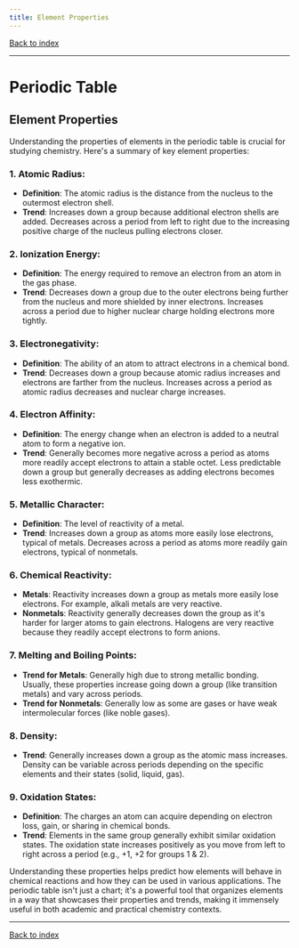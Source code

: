 ```yaml
---
title: Element Properties
---
```


[Back to index](index.html)

---
# Periodic Table
## Element Properties

Understanding the properties of elements in the periodic table is crucial for studying chemistry. Here's a summary of key element properties:

### 1. **Atomic Radius**:
   - **Definition**: The atomic radius is the distance from the nucleus to the outermost electron shell.
   - **Trend**: Increases down a group because additional electron shells are added. Decreases across a period from left to right due to the increasing positive charge of the nucleus pulling electrons closer.

### 2. **Ionization Energy**:
   - **Definition**: The energy required to remove an electron from an atom in the gas phase.
   - **Trend**: Decreases down a group due to the outer electrons being further from the nucleus and more shielded by inner electrons. Increases across a period due to higher nuclear charge holding electrons more tightly.

### 3. **Electronegativity**:
   - **Definition**: The ability of an atom to attract electrons in a chemical bond.
   - **Trend**: Decreases down a group because atomic radius increases and electrons are farther from the nucleus. Increases across a period as atomic radius decreases and nuclear charge increases.

### 4. **Electron Affinity**:
   - **Definition**: The energy change when an electron is added to a neutral atom to form a negative ion.
   - **Trend**: Generally becomes more negative across a period as atoms more readily accept electrons to attain a stable octet. Less predictable down a group but generally decreases as adding electrons becomes less exothermic.

### 5. **Metallic Character**:
   - **Definition**: The level of reactivity of a metal.
   - **Trend**: Increases down a group as atoms more easily lose electrons, typical of metals. Decreases across a period as atoms more readily gain electrons, typical of nonmetals.

### 6. **Chemical Reactivity**:
   - **Metals**: Reactivity increases down a group as metals more easily lose electrons. For example, alkali metals are very reactive.
   - **Nonmetals**: Reactivity generally decreases down the group as it's harder for larger atoms to gain electrons. Halogens are very reactive because they readily accept electrons to form anions.

### 7. **Melting and Boiling Points**:
   - **Trend for Metals**: Generally high due to strong metallic bonding. Usually, these properties increase going down a group (like transition metals) and vary across periods.
   - **Trend for Nonmetals**: Generally low as some are gases or have weak intermolecular forces (like noble gases).

### 8. **Density**:
   - **Trend**: Generally increases down a group as the atomic mass increases. Density can be variable across periods depending on the specific elements and their states (solid, liquid, gas).

### 9. **Oxidation States**:
   - **Definition**: The charges an atom can acquire depending on electron loss, gain, or sharing in chemical bonds.
   - **Trend**: Elements in the same group generally exhibit similar oxidation states. The oxidation state increases positively as you move from left to right across a period (e.g., +1, +2 for groups 1 & 2).

Understanding these properties helps predict how elements will behave in chemical reactions and how they can be used in various applications. The periodic table isn't just a chart; it's a powerful tool that organizes elements in a way that showcases their properties and trends, making it immensely useful in both academic and practical chemistry contexts.

---
[Back to index](index.html)
